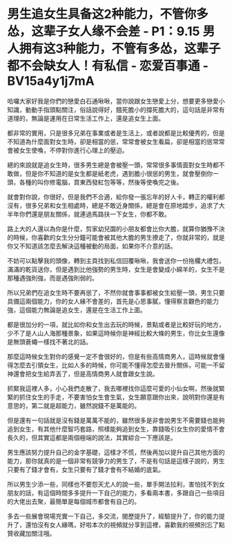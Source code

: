 # 男生追女生具备这2种能力，不管你多怂，这辈子女人缘不会差 - P1：9.15 男人拥有这3种能力，不管有多怂，这辈子都不会缺女人！有私信 - 恋爱百事通 - BV15a4y1j7mA

哈囉大家好我是你們的戀愛白石通啾啾，當你說跟女生戀愛上分，想要更多戀愛小知識，動動手指頭點關注，俗話說得好，餓死膽小的撐死膽大的，這句話是非常有道理的，無論是運用在日常生活工作上，還是追女生上面。

都非常的實用，只是很多兄弟在事業或者是生活上，或者說都是比較優秀的，但是不知道為什麼面對女生時，卻是相當的慫，常常會被女生看扁，卻是相當的慫常常會被女生使喚，不停對你進行心理上的壓迫。

總的來說就是追女生時，很多男生總是會被壓一頭，常常很多事情面對女生時都不敢做，但是你不知道的是女生都是紙老虎，遇到膽小很慫的男生，就會壓倒你一頭，各種的叫你修電腦，買東西發紅包等等，然後等使喚完之後。

就會對你說，你很好，但是我們不合適，給你發一張忘年的好人卡，轉正的權利都沒有，很多兄弟和女生相處時，總是不敢近身關係，總是會在原地踏步，追求了大半年你們還是朋友關係，就連過馬路扶一下女生，你都不敢。

路上大的人還以為你是什麼，剪家幼兒園的小朋友都會比你大膽，就算你猶豫不決的時候，你喜歡的女生分分鐘可能會被其他大膽的男生撩走了，你就非常的，就是你又不知道該怎麼去解決這種被動的局面，如果你不介意的話。

不妨可以點擊我的頭像，轉到主頁找到私信回覆啾啾，我會送你一份拖欄大禮包，滿滿的乾貨送你，但是遇到比他強勢的男生時，女生是會變成小綿羊的，女生不是那種遇強則強，而是遇強則弱的。

所以兄弟們在追女生時不要再慫了，不然你就會事事都被女生給壓一頭，男生只要具備這兩個能力，你的女人緣不會差的，首先是心思事膩，懂得察言觀色的能力強，這個能力無論是追女生，還是在生活工作上面。

都是很加分的一項，就比如你和女生出去玩的時候，景點或者是比較好玩的地方，少不了是人山人海那種景象，如果這時候你是神經比較大條的男生，你比女生還像是無頭蒼蠅一樣找不著北的話。

那麼這時候女生對你的感覺一定不會很好的，但是有些高情商男人，這時候就會懂得怎麼去引領女生，比如人多的時候，你可能不懂得怎麼去晉升關係，可能一不留神還會把女生給弄丟了，但是高情商男人就會跟女生說。

抓緊我這裡人多，小心我們走散了，我去哪裡找你這麼可愛的小仙女啊，然後就緊緊的抓住女生的手走，不要害怕女生會生氣，女生願意跟你出來，說明對你還是有意思的，第二就是超能力，雖然說錢不是萬能的。

但是還有一句話就是沒有錢是萬萬不能的，雖然很多是非會說男生不需要錢也能夠追到女生，有其他什麼智巧套路，照樣能夠追到女生，靠錢吸引女生你的愛情不會長久的，但其實這都是兩個極端的說法，其實綜合一下應該是。

男生應該努力提升自己的金字基礎，這樣才不慌，然後再加以提升自己其他方面的能力，那你就真的是一個非常有競爭力的男生了，不是有句話是這樣子說的，男生只要有了錢才會有，女生只要有了錢才會有不結婚的底氣。

所以男生少添一些，同樣也不要怨天尤人的說一些，單手開法拉利，害怕找不到女朋友的話，有這個時間多多提升一下自己的能力，多看兩本書，多跟自己一些項目的大佬出去聚，最簡單是每個城市都會有自己的。

多去一些展會現場充實一下自己，多交流，閱歷提升了，經驗提升了，你的能力提升了，還怕沒有女人緣嗎，好啦本次的視頻就分享到這裡，喜歡我的視頻別忘了點贊收藏加關注哦。

